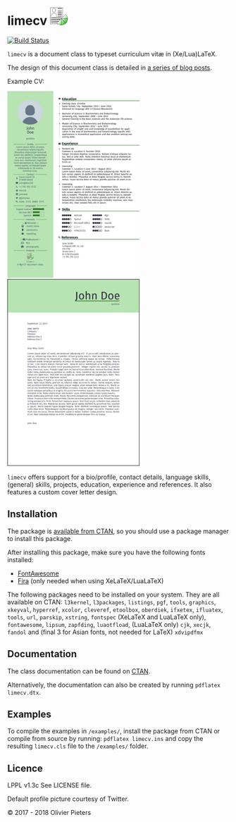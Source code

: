 # limecv <img src="src/images/limecv-icon.png" alt="limecv project icon" width="40px"/>

[![Build Status](https://travis-ci.org/opieters/limecv.svg?branch=master)](https://travis-ci.org/opieters/limecv)

`limecv` is a document class to typeset curriculum vitæ in (Xe/Lua)LaTeX.

The design of this document class is detailed in [a series of blog posts][blog].  

Example CV:

<div>
  <img src="images/cv.png" alt-="CV example" width="300px"/>
  <img src="images/cover_letter.png" alt-="cover letter example" width="300px"/>
</div>

`limecv` offers support for a bio/profile, contact details, language skills, (general) skills, projects, education, experience and references. It also features a custom cover letter design. 

## Installation

The package is [available from CTAN](https://ctan.org/pkg/limecv), so you should use a package manager to install this package.

After installing this package, make sure you have the following fonts installed:

* [FontAwesome][FA]
* [Fira][fira] (only needed when using XeLaTeX/LuaLaTeX)

The following packages need to be installed on your system. They are all available on CTAN: 
  `l3kernel`, 
  `l3packages`, 
  `listings`, 
  `pgf`, 
  `tools`,
  `graphics`, 
  `xkeyval`, 
  `hyperref`,
  `xcolor`, 
  `cleveref`, 
  `etoolbox`, 
  `oberdiek`,
  `ifxetex`, 
  `ifluatex`, 
  `tools`, 
  `url`, 
  `parskip`, 
  `xstring`, 
  `fontspec` (XeLaTeX and LuaLaTeX only),
  `fontawesome`,
  `lipsum`,
  `zapfding`,
  `luaotfload`, (LuaLaTeX only)
  `cjk`,
  `xecjk`,
  `fandol` and (final 3 for Asian fonts, not needed for LaTeX)
  `xdvipdfmx`


## Documentation

The class documentation can be found on [CTAN](http://mirrors.ctan.org/macros/latex/contrib/limecv/limecv.pdf).

Alternatively, the documentation can also be created by running `pdflatex limecv.dtx`.

## Examples

To compile the examples in `/examples/`, install the package from CTAN or compile from source by running: `pdflatex limecv.ins` and copy the resulting `limecv.cls` file to the `/examples/` folder.

## Licence

LPPL v1.3c See LICENSE file.

Default profile picture courtesy of Twitter. 

© 2017 - 2018 Olivier Pieters

[blog]: https://olivierpieters.be/blog/archive/tag/limecv
[FA]: http://fontawesome.io
[fira]: https://github.com/mozilla/Fira
[docs]: http://ctan.org/tex-archive/macros/generic/limecv/limecv.pdf
